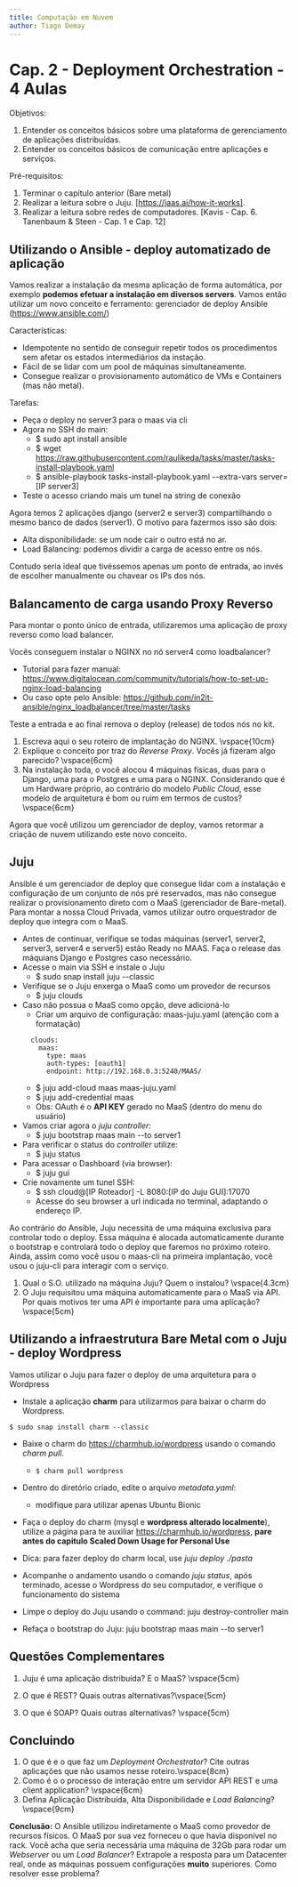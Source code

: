 ```yaml
---
title: Computação em Nuvem
author: Tiago Demay
---
```


# Cap. 2 - Deployment Orchestration - 4 Aulas

Objetivos:

1. Entender os conceitos básicos sobre uma plataforma de gerenciamento de aplicações distribuídas.
2. Entender os conceitos básicos de comunicação entre aplicações e serviços.

Pré-requisitos:

1. Terminar o capítulo anterior (Bare metal)
2. Realizar a leitura sobre o Juju. [https://jaas.ai/how-it-works].
3. Realizar a leitura sobre redes de computadores. [Kavis - Cap. 6. Tanenbaum & Steen - Cap. 1 e Cap. 12]

## Utilizando o Ansible - deploy automatizado de aplicação

Vamos realizar a instalação da mesma aplicação de forma automática, por exemplo **podemos efetuar a instalação em diversos servers**. Vamos então utilizar um novo conceito e ferramento: gerenciador de deploy Ansible (https://www.ansible.com/)

Características:

* Idempotente no sentido de conseguir repetir todos os procedimentos sem afetar os estados intermediários da instação.
* Fácil de se lidar com um pool de máquinas simultaneamente.
* Consegue realizar o provisionamento automático de VMs e Containers (mas não metal).

Tarefas:

* Peça o deploy no server3 para o maas via cli
* Agora no SSH do main:
  * \$ sudo apt install ansible
  * \$ wget https://raw.githubusercontent.com/raulikeda/tasks/master/tasks-install-playbook.yaml
  * \$ ansible-playbook tasks-install-playbook.yaml -\-extra-vars server=[IP server3]
* Teste o acesso criando mais um tunel na string de conexão

Agora temos 2 aplicações django (server2 e server3) compartilhando o mesmo banco de dados (server1). 
O motivo para fazermos isso são dois: 

* Alta disponibilidade: se um node cair o outro está no ar.
* Load Balancing: podemos dividir a carga de acesso entre os nós.

Contudo seria ideal que tivéssemos apenas um ponto de entrada, ao invés de escolher manualmente ou chavear os IPs dos nós.

## Balancamento de carga usando Proxy Reverso

Para montar o ponto único de entrada, utilizaremos uma aplicação de proxy reverso como load balancer.

Vocês conseguem instalar o NGINX no nó server4 como loadbalancer?

* Tutorial para fazer manual: https://www.digitalocean.com/community/tutorials/how-to-set-up-nginx-load-balancing
* Ou caso opte pelo Ansible: https://github.com/in2it-ansible/nginx_loadbalancer/tree/master/tasks

Teste a entrada e ao final remova o deploy (release) de todos nós no kit.

1. Escreva aqui o seu roteiro de implantação do NGINX. \vspace{10cm}
1. Explique o conceito por traz do *Reverse Proxy*. Vocês já fizeram algo parecido? \vspace{6cm}
1. Na instalação toda, o você alocou 4 máquinas físicas, duas para o Django, uma para o Postgres e uma para o NGINX. Considerando que é um Hardware próprio, ao contrário do modelo *Public Cloud*, esse modelo de arquitetura é bom ou ruim em termos de custos? \vspace{6cm}

Agora que você utilizou um gerenciador de deploy, vamos retormar a criação de nuvem utilizando este novo conceito.

## Juju

Ansible é um gerenciador de deploy que consegue lidar com a instalação e configuração de um conjunto de nós pré reservados, mas não consegue realizar o provisionamento direto com o MaaS (gerenciador de Bare-metal). Para montar a nossa Cloud Privada, vamos utilizar outro orquestrador de deploy que integra com o MaaS.

* Antes de continuar, verifique se todas máquinas (server1, server2, server3, server4 e server5) estão Ready no MAAS. Faça o release das máquians Django e Postgres caso necessário.
* Acesse o main via SSH e instale o Juju
  * \$ sudo snap install juju -\-classic
* Verifique se o Juju enxerga o MaaS como um provedor de recursos
  * \$ juju clouds
* Caso não possua o MaaS como opção, deve adicioná-lo
  * Criar um arquivo de configuração: maas-juju.yaml (atenção com a formatação)
  ```
    clouds:
      maas:
        type: maas
        auth-types: [oauth1]
        endpoint: http://192.168.0.3:5240/MAAS/
  ```
  * \$ juju add-cloud maas maas-juju.yaml
  * \$ juju add-credential maas
  * Obs: OAuth é o **API KEY** gerado no MaaS (dentro do menu do usuário)
* Vamos criar agora o *juju controller*:
  * \$ juju bootstrap maas main -\-to server1
* Para verificar o status do *controller* utilize:
  * \$ juju status
* Para acessar o Dashboard (via browser):
  * \$ juju gui
* Crie novamente um tunel SSH:
  * \$ ssh cloud@[IP Roteador] -L 8080:[IP do Juju GUI]:17070
  * Acesse do seu browser a url indicada no terminal, adaptando o endereço IP.

Ao contrário do Ansible, Juju necessita de uma máquina exclusiva para controlar todo o deploy. Essa máquina é alocada automaticamente durante o bootstrap e controlará todo o deploy que faremos no próximo roteiro. Ainda, assim como você usou o maas-cli na primeira implantação, você usou o juju-cli para interagir com o serviço.

1. Qual o S.O. utilizado na máquina Juju? Quem o instalou? \vspace{4.3cm}
1. O Juju requisitou uma máquina automaticamente para o MaaS via API. Por quais motivos ter uma API é importante para uma aplicação? \vspace{5cm}


## Utilizando a infraestrutura Bare Metal com o Juju - deploy Wordpress

Vamos utilizar o Juju para fazer o deploy de uma arquitetura para o Wordpress

* Instale a aplicação **charm** para utilizarmos para baixar o charm do Wordpress. 

```$ sudo snap install charm --classic```

* Baixe o charm do https://charmhub.io/wordpress usando o comando *charm pull*.
  * ```$ charm pull wordpress```
* Dentro do diretório criado, edite o arquivo *metadata.yaml*:
  * modifique para utilizar apenas Ubuntu Bionic

* Faça o deploy do charm (mysql e **wordpress alterado localmente**), utilize a página para te auxiliar https://charmhub.io/wordpress, **pare antes do capitulo Scaled Down Usage for Personal Use**

* Dica: para fazer deploy do charm local, use *juju deploy ./pasta*

* Acompanhe o andamento usando o comando *juju status*, após terminado, acesse o Wordpress do seu computador, e verifique o funcionamento do sistema

* Limpe o deploy do Juju usando o command: juju destroy-controller main

* Refaça o bootstrap do Juju: juju bootstrap maas main -\-to server1

## Questões Complementares

1. Juju é uma aplicação distribuída? E o MaaS? \vspace{5cm}

2. O que é REST? Quais outras alternativas?\vspace{5cm}

3. O que é SOAP? Quais outras alternativas? \vspace{5cm}

## Concluindo

1. O que é e o que faz um *Deployment Orchestrator*? Cite outras aplicações que não usamos nesse roteiro.\vspace{8cm}
2. Como é o o processo de interação entre um servidor API REST e uma client application? \vspace{6cm}
3. Defina Aplicação Distribuída, Alta Disponibilidade e *Load Balancing*? \vspace{9cm}

**Conclusão:** O Ansible utilizou indiretamente o MaaS como provedor de recursos físicos. O MaaS por sua vez forneceu o que havia disponível no rack. Você acha que seria necessária uma máquina de 32Gb para rodar um *Webserver* ou um *Load Balancer*? Extrapole a resposta para um Datacenter real, onde as máquinas possuem configurações **muito** superiores. Como resolver esse problema?
